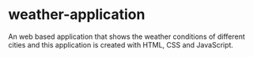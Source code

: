 # weather-application
An web based application that shows the weather conditions of different cities and this application is created with HTML, CSS and JavaScript.
